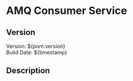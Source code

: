 # AMQ Consumer Service

## Version

Version:	${pom.version}  
Build Date:	${timestamp}  

## Description
